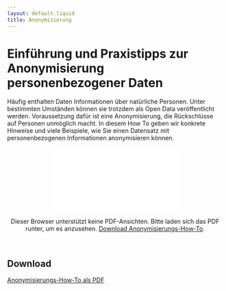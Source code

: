```yaml
---
layout: default.liquid
title: Anonymisierung
---
```


# Einführung und Praxistipps zur Anonymisierung personenbezogener Daten

Häufig enthalten Daten Informationen über natürliche Personen. Unter bestimmten Umständen können sie trotzdem als Open Data veröffentlicht werden. Voraussetzung dafür ist eine Anonymisierung, die Rückschlüsse auf Personen unmöglich macht. In diesem How To geben wir konkrete Hinweise und viele Beispiele, wie Sie einen Datensatz mit personenbezogenen Informationen anonymisieren können.

<center>
  <object data="/assets/file-download/open_data_checkliste.pdf" type="application/pdf" class="pdf">
      <embed src="/assets/file-download/open_data_checkliste.pdf">
          <p>Dieser Browser unterstützt keine PDF-Ansichten. Bitte laden sich das PDF runter, um es anzusehen. <a href="/assets/file-download/open_data_checkliste.pdf">Download Anonymisierungs-How-To</a>.</p>
  </object>
</center>
<br>

## Download

[Anonymisierungs-How-To als PDF](/assets/file-download/open_data_checkliste.pdf)
